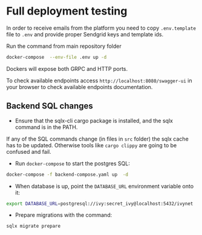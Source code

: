 # Full deployment testing

In order to receive emails from the platform you need to copy `.env.template` file to `.env` and provide proper Sendgrid keys and template ids.

Run the command from main repository folder

```sh
docker-compose  --env-file .env up -d
```

Dockers will expose both GRPC and HTTP ports.

To check available endpoints access `http://localhost:8080/swagger-ui` in your browser to check available endpoints documentation.

## Backend SQL changes

* Ensure that the sqlx-cli cargo package is installed, and the sqlx command is in the PATH.

If any of the SQL commands change (in files in `src` folder) the sqlx cache has to be updated.
Otherwise tools like `cargo clippy` are going to be confused and fail.

* Run `docker-compose` to start the postgres SQL:

```sh
docker-compose -f backend-compose.yaml up  -d

 ```

* When database is up, point the `DATABASE_URL` environment variable onto it:

```sh
export DATABASE_URL=postgresql://ivy:secret_ivy@localhost:5432/ivynet
```

* Prepare migrations with the command:

```sh
sqlx migrate prepare
```
